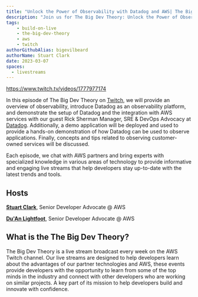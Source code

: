 ```yaml
---
title: "Unlock the Power of Observability with Datadog and AWS| The Big Dev Theory | S1 | Ep.7 Show Notes"
description: "Join us for The Big Dev Theory: Unlock the Power of Observability with Datadog and AWS"
tags:
    - build-on-live
    - the-big-dev-theory
    - aws
    - twitch
authorGithubAlias: bigevilbeard
authorName: Stuart Clark
date: 2023-03-07
spaces:
  - livestreams
---
```


https://www.twitch.tv/videos/1777977174

In this episode of The Big Dev Theory on [Twitch](https://www.twitch.tv/videos/1777977174), we will provide an overview of observability, introduce Datadog as an observability platform, and demonstrate the setup of Datadog and the integration with AWS services with our guest Rick Sherman
Manager, SRE & DevOps Advocacy at [Datadog](https://www.datadoghq.com/). Additionally, a demo application will be deployed and used to provide a hands-on demonstration of how Datadog can be used to observe applications. Finally, concepts and tips related to observing customer-owned services will be discussed.

Each episode, we chat with AWS partners and bring experts with specialized knowledge in various areas of technology to provide informative and engaging live streams that help developers stay up-to-date with the latest trends and tools.

## Hosts

[**Stuart Clark**](https://twitter.com/bigevilbeard), Senior Developer Advocate @ AWS

[**Du'An Lightfoot**](https://twitter.com/labeveryday), Senior Developer Advocate @ AWS

## What is the The Big Dev Theory?

 The Big Dev Theory is a live stream broadcast every week on the AWS Twitch channel. Our live streams are designed to help developers learn about the advantages of our partner technologies and AWS, these events provide developers with the opportunity to learn from some of the top minds in the industry and connect with other developers who are working on similar projects. A key part of its mission to help developers build and innovate with confidence.